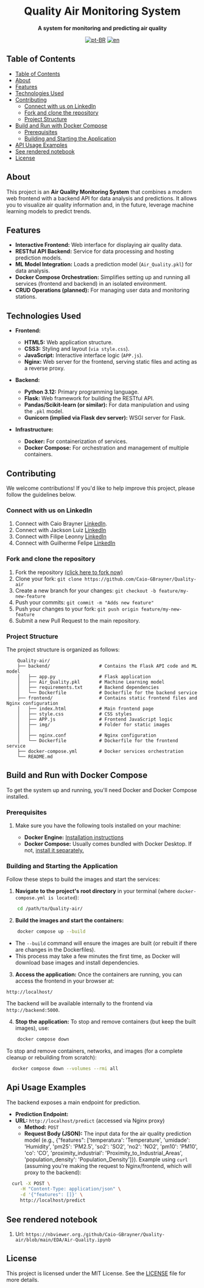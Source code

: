 <div align="center">

<h1 align="center">Quality Air Monitoring System</h1>

<p align="center">
    <strong>A system for monitoring and predicting air quality</strong>
</p>

[![pt-BR](https://img.shields.io/badge/lang-pt--BR-green.svg)](./docs/README.pt-br.md)
[![en](https://img.shields.io/badge/lang-en-red.svg)](./README.md)

</div>

## Table of Contents

- [Table of Contents](#table-of-contents)
- [About](#about)
- [Features](#features)
- [Technologies Used](#technologies-used)
- [Contributing](#contributing)
  - [Connect with us on LinkedIn](#connect-with-us-on-linkedin)
  - [Fork and clone the repository](#fork-and-clone-the-repository)
  - [Project Structure](#project-structure)
- [Build and Run with Docker Compose](#build-and-run-with-docker-compose)
  - [Prerequisites](#prerequisites)
  - [Building and Starting the Application](#building-and-starting-the-application)
- [API Usage Examples](#api-usage-examples)
- [See rendered notebook](#see-rendered-notebook)
- [License](#license)

## About
This project is an **Air Quality Monitoring System** that combines a modern web frontend with a backend API for data analysis and predictions. It allows you to visualize air quality information and, in the future, leverage machine learning models to predict trends.

## Features

- **Interactive Frontend:** Web interface for displaying air quality data.
- **RESTful API Backend:** Service for data processing and hosting prediction models.
- **ML Model Integration:** Loads a prediction model (`Air_Quality.pkl`) for data analysis.
- **Docker Compose Orchestration:** Simplifies setting up and running all services (frontend and backend) in an isolated environment.
- **CRUD Operations (planned):** For managing user data and monitoring stations.

## Technologies Used

- **Frontend:**
    - **HTML5:** Web application structure.
    - **CSS3:** Styling and layout (`via style.css`).
    - **JavaScript:** Interactive interface logic (`APP.js`).
    - **Nginx:** Web server for the frontend, serving static files and acting as a reverse proxy.

- **Backend:**
    - **Python 3.12:** Primary programming language.
    - **Flask:** Web framework for building the RESTful API.
    - **Pandas/Scikit-learn (or similar):** For data manipulation and using the `.pkl` model.
    - **Gunicorn (implied via Flask dev server):** WSGI server for Flask.

- **Infrastructure:**
    - **Docker:** For containerization of services.
    - **Docker Compose:** For orchestration and management of multiple containers.

## Contributing
We welcome contributions! If you'd like to help improve this project, please follow the guidelines below.

### Connect with us on LinkedIn

1. Connect with Caio Brayner [LinkedIn](https://www.linkedin.com/in/caiogomesbrayner).
2. Connect with Jackson Luiz [LinkedIn](https://www.linkedin.com/in/jackson-luiz-550992287)
3. Connect with Filipe Leonny [LinkedIn](https://www.linkedin.com/in/filipeleonny)
4. Connect with Guilherme Felipe [LinkedIn](https://www.linkedin.com/in/guilherme-felipe-16a134302)

### Fork and clone the repository

1. Fork the repository [(click here to fork now)](https://github.com/Caio-GBrayner/Quality-air)
2. Clone your fork: `git clone https://github.com/Caio-GBrayner/Quality-air`
3. Create a new branch for your changes: `git checkout -b feature/my-new-feature`
4. Push your commits: `git commit -m "Adds new feature"`
5. Push your changes to your fork: `git push origin feature/my-new-feature`
6. Submit a new Pull Request to the main repository.

### Project Structure
The project structure is organized as follows:
```
    Quality-air/
    ├── backend/                  # Contains the Flask API code and ML model
    │   ├── app.py                # Flask application
    │   ├── Air_Quality.pkl       # Machine Learning model
    │   ├── requirements.txt      # Backend dependencies
    │   └── Dockerfile            # Dockerfile for the backend service
    ├── frontend/                 # Contains static frontend files and Nginx configuration
    │   ├── index.html            # Main frontend page
    │   ├── style.css             # CSS styles
    │   ├── APP.js                # Frontend JavaScript logic
    │   ├── img/                  # Folder for static images
    │   │
    │   ├── nginx.conf            # Nginx configuration
    │   └── Dockerfile            # Dockerfile for the frontend service
    ├── docker-compose.yml        # Docker services orchestration
    └── README.md 
```
## Build and Run with Docker Compose

To get the system up and running, you'll need Docker and Docker Compose installed.

### Prerequisites

1. Make sure you have the following tools installed on your machine:

    - **Docker Engine:** [Installation instructions](https://docs.docker.com/engine/install/)
    - **Docker Compose:** Usually comes bundled with Docker Desktop. If not, [install it separately.](https://docs.docker.com/compose/install/)

### Building and Starting the Application
Follow these steps to build the images and start the services:

1. **Navigate to the project's root directory** in your terminal (where `docker-compose.yml is located`):

```bash
    cd /path/to/Quality-air/
```
2. **Build the images and start the containers:**

```bash
    docker compose up --build
```
- The `--build` command will ensure the images are built (or rebuilt if there are changes in the Dockerfiles).
- This process may take a few minutes the first time, as Docker will download base images and install dependencies.

3. **Access the application:**
Once the containers are running, you can access the frontend in your browser at:

`http://localhost/`

The backend will be available internally to the frontend via `http://backend:5000`.

4. **Stop the application:**
To stop and remove containers (but keep the built images), use:

```bash
    docker compose down 
```
To stop and remove containers, networks, and images (for a complete cleanup or rebuilding from scratch):

```bash
  docker compose down --volumes --rmi all  
```

## Api Usage Examples
The backend exposes a main endpoint for prediction.

- **Prediction Endpoint:**
- **URL:** `http://localhost/predict` (accessed via Nginx proxy)
    - **Method:** `POST`
    - **Request Body (JSON):** The input data for the air quality prediction model 
        (e.g., {"features": ['temperatura': 'Temperature',
            'umidade': 'Humidity',
            'pm25': 'PM2.5',
            'so2': 'SO2',
            'no2': 'NO2',
            'pm10': 'PM10',
            'co': 'CO',
            'proximity_industrial': 'Proximity_to_Industrial_Areas',
            'population_density': 'Population_Density']}).
    Example using `curl` (assuming you're making the request to Nginx/frontend, which will proxy to the backend):

```bash
  curl -X POST \
     -H "Content-Type: application/json" \
     -d '{"features": []}' \
     http://localhost/predict  
```
## See rendered notebook
1. Url: `https://nbviewer.org./github/Caio-GBrayner/Quality-air/blob/main/EDA/Air-Quality.ipynb`

## License

This project is licensed under the MIT License. See the [LICENSE](./LICENSE) file for more details.